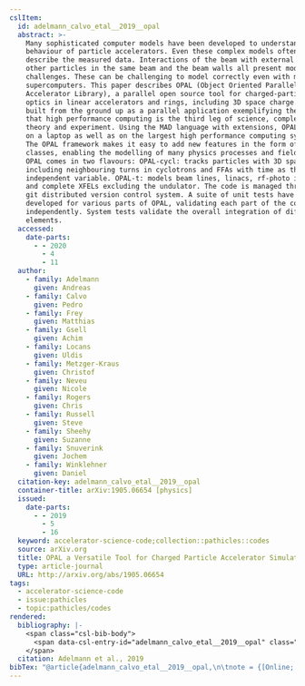 ```yaml
---
cslItem:
  id: adelmann_calvo_etal__2019__opal
  abstract: >-
    Many sophisticated computer models have been developed to understand the
    behaviour of particle accelerators. Even these complex models often do not
    describe the measured data. Interactions of the beam with external fields,
    other particles in the same beam and the beam walls all present modelling
    challenges. These can be challenging to model correctly even with modern
    supercomputers. This paper describes OPAL (Object Oriented Parallel
    Accelerator Library), a parallel open source tool for charged-particle
    optics in linear accelerators and rings, including 3D space charge. OPAL is
    built from the ground up as a parallel application exemplifying the fact
    that high performance computing is the third leg of science, complementing
    theory and experiment. Using the MAD language with extensions, OPAL can run
    on a laptop as well as on the largest high performance computing systems.
    The OPAL framework makes it easy to add new features in the form of new C++
    classes, enabling the modelling of many physics processes and field types.
    OPAL comes in two flavours: OPAL-cycl: tracks particles with 3D space charge
    including neighbouring turns in cyclotrons and FFAs with time as the
    independent variable. OPAL-t: models beam lines, linacs, rf-photo injectors
    and complete XFELs excluding the undulator. The code is managed through the
    git distributed version control system. A suite of unit tests have been
    developed for various parts of OPAL, validating each part of the code
    independently. System tests validate the overall integration of different
    elements.
  accessed:
    date-parts:
      - - 2020
        - 4
        - 11
  author:
    - family: Adelmann
      given: Andreas
    - family: Calvo
      given: Pedro
    - family: Frey
      given: Matthias
    - family: Gsell
      given: Achim
    - family: Locans
      given: Uldis
    - family: Metzger-Kraus
      given: Christof
    - family: Neveu
      given: Nicole
    - family: Rogers
      given: Chris
    - family: Russell
      given: Steve
    - family: Sheehy
      given: Suzanne
    - family: Snuverink
      given: Jochem
    - family: Winklehner
      given: Daniel
  citation-key: adelmann_calvo_etal__2019__opal
  container-title: arXiv:1905.06654 [physics]
  issued:
    date-parts:
      - - 2019
        - 5
        - 16
  keyword: accelerator-science-code;collection::pathicles::codes
  source: arXiv.org
  title: OPAL a Versatile Tool for Charged Particle Accelerator Simulations
  type: article-journal
  URL: http://arxiv.org/abs/1905.06654
tags:
  - accelerator-science-code
  - issue:pathicles
  - topic:pathicles/codes
rendered:
  bibliography: |-
    <span class="csl-bib-body">
      <span data-csl-entry-id="adelmann_calvo_etal__2019__opal" class="csl-entry">Adelmann, A., Calvo, P., Frey, M., Gsell, A., Locans, U., Metzger-Kraus, C., Neveu, N., Rogers, C., Russell, S., Sheehy, S., Snuverink, J., &#38; Winklehner, D. 2019. OPAL a Versatile Tool for Charged Particle Accelerator Simulations. <i>arXiv:1905.06654 [Physics]</i>. <a href='http://arxiv.org/abs/1905.06654'>http://arxiv.org/abs/1905.06654</a></span>
    </span>
  citation: Adelmann et al., 2019
bibTex: "@article{adelmann_calvo_etal__2019__opal,\n\tnote = {[Online; accessed 2020-04-11]},\n\tauthor = {Adelmann, Andreas and Calvo, Pedro and Frey, Matthias and Gsell, Achim and Locans, Uldis and Metzger-Kraus, Christof and Neveu, Nicole and Rogers, Chris and Russell, Steve and Sheehy, Suzanne and Snuverink, Jochem and Winklehner, Daniel},\n\tjournal = {arXiv:1905.06654 [physics]},\n\tyear = {2019},\n\tmonth = {may 16},\n\ttitle = {OPAL a {Versatile} {Tool} for {Charged} {Particle} {Accelerator} {Simulations}},\n\thowpublished = {http://arxiv.org/abs/1905.06654},\n}\n\n"
---
```

